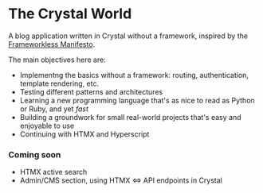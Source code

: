 # The Crystal World

A blog application written in Crystal without a framework, inspired by the [Frameworkless Manifesto](https://github.com/frameworkless-movement/manifesto).

The main objectives here are:

- Implementng the basics without a framework: routing, authentication, template rendering, etc.
- Testing different patterns and architectures
- Learning a new programming language that's as nice to read as Python or Ruby, and yet _fast_
- Building a groundwork for small real-world projects that's easy and enjoyable to use
- Continuing with HTMX and Hyperscript

### Coming soon

- HTMX active search
- Admin/CMS section, using HTMX <=> API endpoints in Crystal